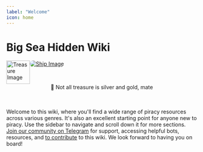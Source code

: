 ```yaml
---
label: "Welcome"
icon: home
---
```



# Big Sea Hidden Wiki

<figure class="content-center">
  
  <figcaption class="caption"></figcaption>
</figure>

<div style="display: flex;">
  <a href="#">
    <img src="https://cdn.jsdelivr.net/gh/vibestepler/picx-images-hosting@master/20231028/treasure.7ek0u1ka5ke8.webp" width="62" alt="Treasure Image">
  </a>
  <a href="#">
    <img src="https://cdn.jsdelivr.net/gh/vibestepler/picx-images-hosting@master/20231028/ship.59tf2ixg1itc.gif" alt="Ship Image" style="border-radius: 15px;">
  </a>
</div>


<center><span class="no-link inline-flex items-center justify-center font-medium leading-none whitespace-nowrap text-gray-600 bg-white border border-gray-300 dark:text-dark-350 dark:border-dark-450 dark:bg-dark-450 h-6 px-2 text-xs rounded-md" ><span>🥂 Not all treasure is silver and gold, mate </span></center>

<br>
<br>
  
<p>Welcome to this wiki, where you'll find a wide range of piracy resources across various genres. It's also an excellent starting point for anyone new to piracy. Use the sidebar to navigate and scroll down it for more sections. <a target="_blank" href="https://t.me/BINCCHUBchat">Join our community on Telegram</a> for support, accessing helpful bots, resources, and <a target="_blank" href="contribute/">to contribute</a> to this wiki. We look forward to having you on board!</p>
